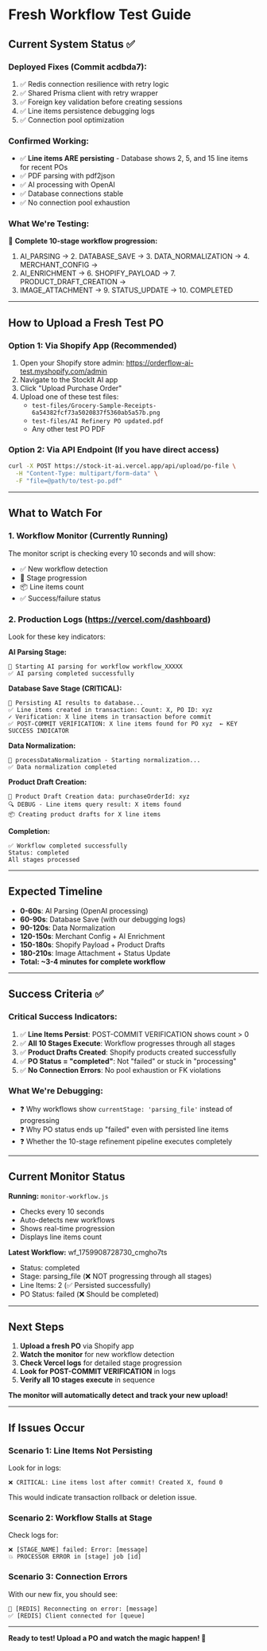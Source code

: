 # Fresh Workflow Test Guide

## Current System Status ✅

### Deployed Fixes (Commit acdbda7):
1. ✅ Redis connection resilience with retry logic
2. ✅ Shared Prisma client with retry wrapper
3. ✅ Foreign key validation before creating sessions
4. ✅ Line items persistence debugging logs
5. ✅ Connection pool optimization

### Confirmed Working:
- ✅ **Line items ARE persisting** - Database shows 2, 5, and 15 line items for recent POs
- ✅ PDF parsing with pdf2json
- ✅ AI processing with OpenAI
- ✅ Database connections stable
- ✅ No connection pool exhaustion

### What We're Testing:
🎯 **Complete 10-stage workflow progression:**
1. AI_PARSING → 2. DATABASE_SAVE → 3. DATA_NORMALIZATION → 4. MERCHANT_CONFIG → 
5. AI_ENRICHMENT → 6. SHOPIFY_PAYLOAD → 7. PRODUCT_DRAFT_CREATION → 
8. IMAGE_ATTACHMENT → 9. STATUS_UPDATE → 10. COMPLETED

---

## How to Upload a Fresh Test PO

### Option 1: Via Shopify App (Recommended)
1. Open your Shopify store admin: https://orderflow-ai-test.myshopify.com/admin
2. Navigate to the StockIt AI app
3. Click "Upload Purchase Order"
4. Upload one of these test files:
   - `test-files/Grocery-Sample-Receipts-6a54382fcf73a5020837f5360ab5a57b.png`
   - `test-files/AI Refinery PO updated.pdf`
   - Any other test PO PDF

### Option 2: Via API Endpoint (If you have direct access)
```bash
curl -X POST https://stock-it-ai.vercel.app/api/upload/po-file \
  -H "Content-Type: multipart/form-data" \
  -F "file=@path/to/test-po.pdf"
```

---

## What to Watch For

### 1. Workflow Monitor (Currently Running)
The monitor script is checking every 10 seconds and will show:
- ✅ New workflow detection
- 🔄 Stage progression
- 📦 Line items count
- ✅ Success/failure status

### 2. Production Logs (https://vercel.com/dashboard)
Look for these key indicators:

**AI Parsing Stage:**
```
🤖 Starting AI parsing for workflow workflow_XXXXX
✅ AI parsing completed successfully
```

**Database Save Stage (CRITICAL):**
```
💾 Persisting AI results to database...
✅ Line items created in transaction: Count: X, PO ID: xyz
✓ Verification: X line items in transaction before commit
✅ POST-COMMIT VERIFICATION: X line items found for PO xyz  ← KEY SUCCESS INDICATOR
```

**Data Normalization:**
```
🔧 processDataNormalization - Starting normalization...
✅ Data normalization completed
```

**Product Draft Creation:**
```
🎨 Product Draft Creation data: purchaseOrderId: xyz
🔍 DEBUG - Line items query result: X items found
📦 Creating product drafts for X line items
```

**Completion:**
```
✅ Workflow completed successfully
Status: completed
All stages processed
```

---

## Expected Timeline

- **0-60s**: AI Parsing (OpenAI processing)
- **60-90s**: Database Save (with our debugging logs)
- **90-120s**: Data Normalization
- **120-150s**: Merchant Config + AI Enrichment
- **150-180s**: Shopify Payload + Product Drafts
- **180-210s**: Image Attachment + Status Update
- **Total: ~3-4 minutes for complete workflow**

---

## Success Criteria ✅

### Critical Success Indicators:
1. ✅ **Line Items Persist**: POST-COMMIT VERIFICATION shows count > 0
2. ✅ **All 10 Stages Execute**: Workflow progresses through all stages
3. ✅ **Product Drafts Created**: Shopify products created successfully
4. ✅ **PO Status = "completed"**: Not "failed" or stuck in "processing"
5. ✅ **No Connection Errors**: No pool exhaustion or FK violations

### What We're Debugging:
- ❓ Why workflows show `currentStage: 'parsing_file'` instead of progressing
- ❓ Why PO status ends up "failed" even with persisted line items
- ❓ Whether the 10-stage refinement pipeline executes completely

---

## Current Monitor Status

**Running:** `monitor-workflow.js`
- Checks every 10 seconds
- Auto-detects new workflows
- Shows real-time progression
- Displays line items count

**Latest Workflow:** wf_1759908728730_cmgho7ts
- Status: completed
- Stage: parsing_file (❌ NOT progressing through all stages)
- Line Items: 2 (✅ Persisted successfully)
- PO Status: failed (❌ Should be completed)

---

## Next Steps

1. **Upload a fresh PO** via Shopify app
2. **Watch the monitor** for new workflow detection
3. **Check Vercel logs** for detailed stage progression
4. **Look for POST-COMMIT VERIFICATION** in logs
5. **Verify all 10 stages execute** in sequence

**The monitor will automatically detect and track your new upload!**

---

## If Issues Occur

### Scenario 1: Line Items Not Persisting
Look for in logs:
```
❌ CRITICAL: Line items lost after commit! Created X, found 0
```
This would indicate transaction rollback or deletion issue.

### Scenario 2: Workflow Stalls at Stage
Check logs for:
```
❌ [STAGE_NAME] failed: Error: [message]
💥 PROCESSOR ERROR in [stage] job [id]
```

### Scenario 3: Connection Errors
With our new fix, you should see:
```
🔄 [REDIS] Reconnecting on error: [message]
✅ [REDIS] Client connected for [queue]
```

---

**Ready to test! Upload a PO and watch the magic happen! 🚀**
